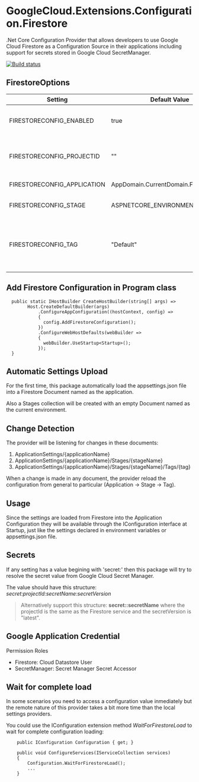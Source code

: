 # GoogleCloud.Extensions.Configuration.Firestore
.Net Core Configuration Provider that allows developers to use Google Cloud Firestore as a Configuration Source in their applications including support for secrets stored in Google Cloud SecretManager.

[![Build status](https://dev.azure.com/hectorescalante/Github%20Projects/_apis/build/status/GoogleCloud.Extensions.Configuration.Firestore)](https://dev.azure.com/hectorescalante/Github%20Projects/_build/latest?definitionId=7)

## FirestoreOptions

| Setting | Default Value | Description |
| ------- | ------------- | ----------- |
| FIRESTORECONFIG_ENABLED | true | Enable or disable configuration load |
| FIRESTORECONFIG_PROJECTID | "" | The google cloud project identifier where the firestore service exists |
| FIRESTORECONFIG_APPLICATION | AppDomain.CurrentDomain.FriendlyName | Name of the application  |
| FIRESTORECONFIG_STAGE | ASPNETCORE_ENVIRONMENT | Name of the current environment  |
| FIRESTORECONFIG_TAG | "Default" | Useful for application versioning, blue-green deployment or any other stage subclassification |

## Add Firestore Configuration in Program class

```
  public static IHostBuilder CreateHostBuilder(string[] args) =>
        Host.CreateDefaultBuilder(args)
            .ConfigureAppConfiguration((hostContext, config) =>
            {
              config.AddFirestoreConfiguration();
            })            
            .ConfigureWebHostDefaults(webBuilder =>
            {
              webBuilder.UseStartup<Startup>();
            });
  }
```

## Automatic Settings Upload
For the first time, this package automatically load the appsettings.json file into a Firestore Document named as the application. 

Also a Stages collection will be created with an empty Document named as the current environment.

## Change Detection
The provider will be listening for changes in these documents:

1. ApplicationSettings/{applicationName}
2. ApplicationSettings/{applicationName}/Stages/{stageName}
3. ApplicationSettings/{applicationName}/Stages/{stageName}/Tags/{tag}

When a change is made in any document, the provider reload the configuration from general to particular (Application -> Stage -> Tag).

## Usage
Since the settings are loaded from Firestore into the Application Configuration they will be available through the IConfiguration interface at Startup, just like the settings declared in environment variables or appsettings.json file.

## Secrets
If any setting has a value begining with 'secret:' then this package will try to resolve the secret value from Google Cloud Secret Manager.

The value should have this structure: *secret:projectId:secretName:secretVersion*

>Alternatively support this structure: **secret::secretName** where the projectId is the same as the Firestore service and the secretVersion is "latest".

## Google Application Credential

Permission Roles

- Firestore: Cloud Datastore User
- SecretManager: Secret Manager Secret Accessor

## Wait for complete load

In some scenarios you need to access a configuration value inmediately but the remote nature of this provider takes a bit more time than the local settings providers.

You could use the IConfiguration extension method *WaitForFirestoreLoad* to wait for complete configuration loading:

```
    public IConfiguration Configuration { get; }

    public void ConfigureServices(IServiceCollection services)
    {
        Configuration.WaitForFirestoreLoad();
        ...
    }

```